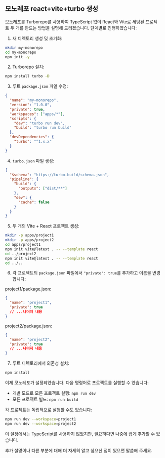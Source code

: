## 모노레포 react+vite+turbo 생성

모노레포를 Turborepo를 사용하여 TypeScript 없이 React와 Vite로 세팅된 프로젝트 두 개를 만드는 방법을 설명해 드리겠습니다. 단계별로 진행하겠습니다:

1. 새 디렉토리 생성 및 초기화:

```bash
mkdir my-monorepo
cd my-monorepo
npm init -y
```

2. Turborepo 설치:

```bash
npm install turbo -D
```

3. 루트 `package.json` 파일 수정:

```json
{
  "name": "my-monorepo",
  "version": "1.0.0",
  "private": true,
  "workspaces": ["apps/*"],
  "scripts": {
    "dev": "turbo run dev",
    "build": "turbo run build"
  },
  "devDependencies": {
    "turbo": "^1.x.x"
  }
}
```

4. `turbo.json` 파일 생성:

```json
{
  "$schema": "https://turbo.build/schema.json",
  "pipeline": {
    "build": {
      "outputs": ["dist/**"]
    },
    "dev": {
      "cache": false
    }
  }
}
```

5. 두 개의 Vite + React 프로젝트 생성:

```bash
mkdir -p apps/project1
mkdir -p apps/project2
cd apps/project1
npm init vite@latest . -- --template react
cd ../project2
npm init vite@latest . -- --template react
cd ../..
```

6. 각 프로젝트의 `package.json` 파일에서 `"private": true`를 추가하고 이름을 변경합니다:

project1/package.json:

```json
{
  "name": "project1",
  "private": true
  // ...나머지 내용
}
```

project2/package.json:

```json
{
  "name": "project2",
  "private": true
  // ...나머지 내용
}
```

7. 루트 디렉토리에서 의존성 설치:

```bash
npm install
```

이제 모노레포가 설정되었습니다. 다음 명령어로 프로젝트를 실행할 수 있습니다:

- 개발 모드로 모든 프로젝트 실행: `npm run dev`
- 모든 프로젝트 빌드: `npm run build`

각 프로젝트는 독립적으로 실행할 수도 있습니다:

```bash
npm run dev --workspace=project1
npm run dev --workspace=project2
```

이 설정에서는 TypeScript를 사용하지 않았지만, 필요하다면 나중에 쉽게 추가할 수 있습니다.

추가 설명이나 다른 부분에 대해 더 자세히 알고 싶으신 점이 있으면 말씀해 주세요.
